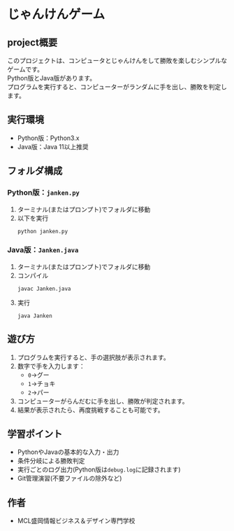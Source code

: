 # じゃんけんゲーム

## project概要
このプロジェクトは、コンピュータとじゃんけんをして勝敗を楽しむシンプルなゲームです。  
Python版とJava版があります。  
プログラムを実行すると、コンピューターがランダムに手を出し、勝敗を判定します。

## 実行環境
- Python版：Python3.x
- Java版：Java 11以上推奨

## フォルダ構成
### Python版：`janken.py`
1. ターミナル(またはプロンプト)でフォルダに移動
2. 以下を実行
    ```
    python janken.py
    ```
### Java版：`Janken.java`
1. ターミナル(またはプロンプト)でフォルダに移動
2. コンパイル
    ```
    javac Janken.java
    ```
3. 実行
    ```
    java Janken
    ```

## 遊び方
1. プログラムを実行すると、手の選択肢が表示されます。
2. 数字で手を入力します：
    - `0`→グー
    - `1`→チョキ
    - `2`→パー
3. コンピューターがらんだむに手を出し、勝敗が判定されます。
4. 結果が表示されたら、再度挑戦することも可能です。
## 学習ポイント
- PythonやJavaの基本的な入力・出力
- 条件分岐による勝敗判定
- 実行ごとのログ出力(Python版は`debug.log`に記録されます)
- Git管理演習(不要ファイルの除外など)
## 作者
- MCL盛岡情報ビジネス＆デザイン専門学校